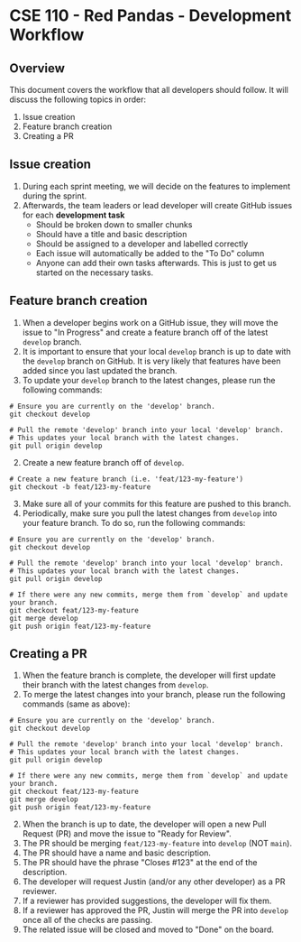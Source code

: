 # CSE 110 - Red Pandas - Development Workflow

## Overview
This document covers the workflow that all developers should follow. It will discuss the following topics in order:
1. Issue creation
2. Feature branch creation
3. Creating a PR

## Issue creation
1. During each sprint meeting, we will decide on the features to implement during the sprint.
2. Afterwards, the team leaders or lead developer will create GitHub issues for each **development task**
	* Should be broken down to smaller chunks
	* Should have a title and basic description
	* Should be assigned to a developer and labelled correctly
	* Each issue will automatically be added to the "To Do" column
	* Anyone can add their own tasks afterwards. This is just to get us started on the necessary tasks.
  
## Feature branch creation
1. When a developer begins work on a GitHub issue, they will move the issue to "In Progress" and create a feature branch off of the latest `develop` branch.
  1. It is important to ensure that your local `develop` branch is up to date with the `develop` branch on GitHub. It is very likely that features have been added since you last updated the branch.
  2. To update your `develop` branch to the latest changes, please run the following commands:
  ```shell
  # Ensure you are currently on the 'develop' branch.
  git checkout develop

  # Pull the remote 'develop' branch into your local 'develop' branch. 
  # This updates your local branch with the latest changes.
  git pull origin develop
  ```
2. Create a new feature branch off of `develop`.
  ```shell
  # Create a new feature branch (i.e. 'feat/123-my-feature')
  git checkout -b feat/123-my-feature
  ```
3. Make sure all of your commits for this feature are pushed to this branch.
4. Periodically, make sure you pull the latest changes from `develop` into your feature branch. To do so, run the following commands:
  ```shell
  # Ensure you are currently on the 'develop' branch.
  git checkout develop

  # Pull the remote 'develop' branch into your local 'develop' branch. 
  # This updates your local branch with the latest changes.
  git pull origin develop

  # If there were any new commits, merge them from `develop` and update your branch.
  git checkout feat/123-my-feature
  git merge develop
  git push origin feat/123-my-feature
  ```

## Creating a PR
1. When the feature branch is complete, the developer will first update their branch with the latest changes from `develop`.
  1. To merge the latest changes into your branch, please run the following commands (same as above):
  ```shell
  # Ensure you are currently on the 'develop' branch.
  git checkout develop

  # Pull the remote 'develop' branch into your local 'develop' branch. 
  # This updates your local branch with the latest changes.
  git pull origin develop

  # If there were any new commits, merge them from `develop` and update your branch.
  git checkout feat/123-my-feature
  git merge develop
  git push origin feat/123-my-feature
  ```
2. When the branch is up to date, the developer will open a new Pull Request (PR) and move the issue to "Ready for Review".
  2. The PR should be merging `feat/123-my-feature` into `develop` (NOT `main`).
  3. The PR should have a name and basic description.
  4. The PR should have the phrase "Closes #123" at the end of the description.
3. The developer will request Justin (and/or any other developer) as a PR reviewer.
4. If a reviewer has provided suggestions, the developer will fix them.
5. If a reviewer has approved the PR, Justin will merge the PR into `develop` once all of the checks are passing.
6. The related issue will be closed and moved to "Done" on the board.
